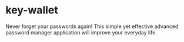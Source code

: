 # key-wallet
Never forget your passwords again! This simple yet effective advanced password manager application will improve your everyday life.
